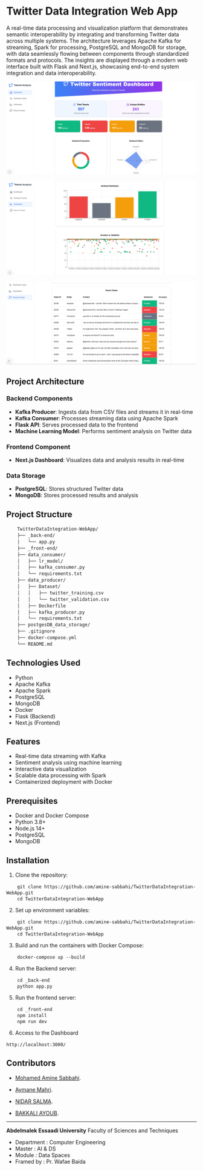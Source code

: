 # Twitter Data Integration Web App

A real-time data processing and visualization platform that demonstrates semantic interoperability by integrating and transforming Twitter data across multiple systems. The architecture leverages Apache Kafka for streaming, Spark for processing, PostgreSQL and MongoDB for storage, with data seamlessly flowing between components through standardized formats and protocols. The insights are displayed through a modern web interface built with Flask and Next.js, showcasing end-to-end system integration and data interoperability.

![upload](img/cartes.png)

![upload](img/distribution.png)

![upload](img/table.png)

## Project Architecture

### Backend Components
- **Kafka Producer**: Ingests data from CSV files and streams it in real-time
- **Kafka Consumer**: Processes streaming data using Apache Spark  
- **Flask API**: Serves processed data to the frontend
- **Machine Learning Model**: Performs sentiment analysis on Twitter data

### Frontend Component
- **Next.js Dashboard**: Visualizes data and analysis results in real-time

### Data Storage
- **PostgreSQL**: Stores structured Twitter data
- **MongoDB**: Stores processed results and analysis

## Project Structure
```bash
    TwitterDataIntegration-WebApp/
    ├── _back-end/
    │   └── app.py
    ├── _front-end/
    ├── data_consumer/
    │   ├── lr_model/
    │   ├── kafka_consumer.py
    │   └── requirements.txt
    ├── data_producer/
    │   ├── Dataset/
    │   │   ├── twitter_training.csv
    │   │   └── twitter_validation.csv
    │   ├── Dockerfile
    │   ├── kafka_producer.py
    │   └── requirements.txt
    ├── postgesDB_data_storage/
    ├── .gitignore
    ├── docker-compose.yml
    └── README.md
```

## Technologies Used

- Python
- Apache Kafka
- Apache Spark
- PostgreSQL
- MongoDB
- Docker
- Flask (Backend)
- Next.js (Frontend)

## Features

- Real-time data streaming with Kafka
- Sentiment analysis using machine learning
- Interactive data visualization
- Scalable data processing with Spark
- Containerized deployment with Docker

## Prerequisites

- Docker and Docker Compose
- Python 3.8+
- Node.js 14+
- PostgreSQL
- MongoDB

## Installation

1. Clone the repository:
```
    git clone https://github.com/amine-sabbahi/TwitterDataIntegration-WebApp.git
    cd TwitterDataIntegration-WebApp
```
2. Set up environment variables:
```
    git clone https://github.com/amine-sabbahi/TwitterDataIntegration-WebApp.git
    cd TwitterDataIntegration-WebApp
```

3. Build and run the containers with Docker Compose:
```
    docker-compose up --build
```
4. Run the Backend server:
```
    cd _back-end
    python app.py
```
5. Run the frontend server:
```
    cd _front-end
    npm install
    npm run dev
```

6. Access to the Dashboard
```
http://localhost:3000/
```

## Contributors


   - [Mohamed Amine Sabbahi](https://github.com/amine-sabbahi).

   - [Aymane Mahri](https://github.com/AymaneM21).

  - [NIDAR SALMA](https://github.com/salma31nidar).

  - [BAKKALI AYOUB](https://github.com/BAKKALIAYOUB).


---

**Abdelmalek Essaadi University** Faculty of Sciences and Techniques
   - Department : Computer Engineering
   - Master : AI & DS
   - Module : Data Spaces
   - Framed by : Pr. Wafae Baida